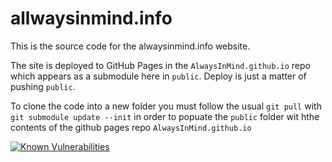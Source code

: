 # allwaysinmind.info

This is the source code for the alwaysinmind.info website.

The site is deployed to GitHub Pages in the `AlwaysInMind.github.io` repo which appears as a submodule here in `public`. Deploy is just a matter of pushing `public`.

To clone the code into a new folder you must follow the usual `git pull` with `git submodule update --init` in order to popuate the `public` folder wit hthe contents of the github pages repo `AlwaysInMind.github.io`

[![Known Vulnerabilities](https://snyk.io/test/github/alwaysinmind/alwaysinmind.info/badge.svg?targetFile=package.json)](https://snyk.io/test/github/alwaysinmind/alwaysinmind.info?targetFile=package.json)
